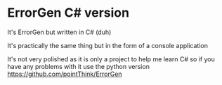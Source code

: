 # ErrorGen C# version
It's ErrorGen but written in C# (duh)

It's practically the same thing but in the form of a console application

It's not very polished as it is only a project to help me learn C# so if you have any problems with it use the python version https://github.com/pointThink/ErrorGen
